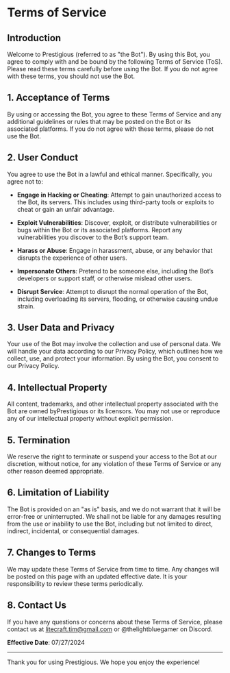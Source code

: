 # Terms of Service

## Introduction

Welcome to Prestigious (referred to as "the Bot"). By using this Bot, you agree to comply with and be bound by the following Terms of Service (ToS). Please read these terms carefully before using the Bot. If you do not agree with these terms, you should not use the Bot.

## 1. Acceptance of Terms

By using or accessing the Bot, you agree to these Terms of Service and any additional guidelines or rules that may be posted on the Bot or its associated platforms. If you do not agree with these terms, please do not use the Bot.

## 2. User Conduct

You agree to use the Bot in a lawful and ethical manner. Specifically, you agree not to:

- **Engage in Hacking or Cheating**: Attempt to gain unauthorized access to the Bot, its servers. This includes using third-party tools or exploits to cheat or gain an unfair advantage.

- **Exploit Vulnerabilities**: Discover, exploit, or distribute vulnerabilities or bugs within the Bot or its associated platforms. Report any vulnerabilities you discover to the Bot’s support team.

- **Harass or Abuse**: Engage in harassment, abuse, or any behavior that disrupts the experience of other users.

- **Impersonate Others**: Pretend to be someone else, including the Bot’s developers or support staff, or otherwise mislead other users.

- **Disrupt Service**: Attempt to disrupt the normal operation of the Bot, including overloading its servers, flooding, or otherwise causing undue strain.

## 3. User Data and Privacy

Your use of the Bot may involve the collection and use of personal data. We will handle your data according to our Privacy Policy, which outlines how we collect, use, and protect your information. By using the Bot, you consent to our Privacy Policy.

## 4. Intellectual Property

All content, trademarks, and other intellectual property associated with the Bot are owned byPrestigious or its licensors. You may not use or reproduce any of our intellectual property without explicit permission.

## 5. Termination

We reserve the right to terminate or suspend your access to the Bot at our discretion, without notice, for any violation of these Terms of Service or any other reason deemed appropriate.

## 6. Limitation of Liability

The Bot is provided on an "as is" basis, and we do not warrant that it will be error-free or uninterrupted. We shall not be liable for any damages resulting from the use or inability to use the Bot, including but not limited to direct, indirect, incidental, or consequential damages.

## 7. Changes to Terms

We may update these Terms of Service from time to time. Any changes will be posted on this page with an updated effective date. It is your responsibility to review these terms periodically.

## 8. Contact Us

If you have any questions or concerns about these Terms of Service, please contact us at litecraft.tim@gmail.com or @thelightbluegamer on Discord.

**Effective Date**: 07/27/2024

---

Thank you for using Prestigious. We hope you enjoy the experience!
